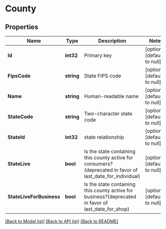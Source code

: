 # County

## Properties
Name | Type | Description | Notes
------------ | ------------- | ------------- | -------------
**Id** | **int32** | Primary key | [optional] [default to null]
**FipsCode** | **string** | State FIPS code | [optional] [default to null]
**Name** | **string** | Human-readable name | [optional] [default to null]
**StateCode** | **string** | Two-character state code | [optional] [default to null]
**StateId** | **int32** | state relationship | [optional] [default to null]
**StateLive** | **bool** | Is the state containing this county active for consumers?(deprecated in favor of last_date_for_individual) | [optional] [default to null]
**StateLiveForBusiness** | **bool** | Is the state containing this county active for business?(deprecated in favor of last_date_for_shop) | [optional] [default to null]

[[Back to Model list]](../README.md#documentation-for-models) [[Back to API list]](../README.md#documentation-for-api-endpoints) [[Back to README]](../README.md)



